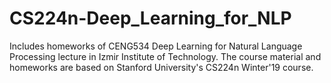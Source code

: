 # CS224n-Deep_Learning_for_NLP
Includes homeworks of CENG534 Deep Learning for Natural Language Processing lecture in Izmir Institute of Technology. The course material and homeworks  are based on Stanford University's CS224n Winter'19 course.
